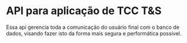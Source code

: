 # API para aplicação de TCC T&S
Essa api gerencia toda a comunicação do usuário final com o banco de dados, visando fazer isto da forma mais segura e performática possível.
